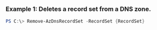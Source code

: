 ### Example 1: Deletes a record set from a DNS zone.
```powershell
PS C:\> Remove-AzDnsRecordSet -RecordSet {RecordSet}
```

